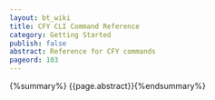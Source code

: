 ```yaml
---
layout: bt_wiki
title: CFY CLI Command Reference
category: Getting Started
publish: false
abstract: Reference for CFY commands
pageord: 103
--- 
```

{%summary%} {{page.abstract}}{%endsummary%}
